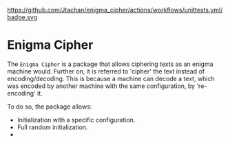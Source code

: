 https://github.com/Jtachan/enigma_cipher/actions/workflows/unittests.yml/badge.svg

# Enigma Cipher

The `Enigma Cipher` is a package that allows ciphering texts as an enigma machine would.
Further on, it is referred to 'cipher' the text instead of encoding/decoding.
This is because a machine can decode a text, which was encoded by another machine with the same configuration, by 're-encoding' it.



To do so, the package allows:
- Initialization with a specific configuration.
- Full random initialization.
- 
